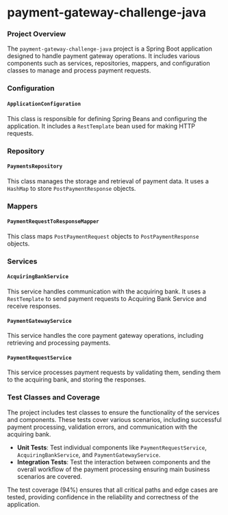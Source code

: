 # payment-gateway-challenge-java

### Project Overview

The `payment-gateway-challenge-java` project is a Spring Boot application designed to handle payment gateway operations. It includes various components such as services, repositories, mappers, and configuration classes to manage and process payment requests.

### Configuration

#### `ApplicationConfiguration`
This class is responsible for defining Spring Beans and configuring the application. It includes a `RestTemplate` bean used for making HTTP requests.

### Repository

#### `PaymentsRepository`
This class manages the storage and retrieval of payment data. It uses a `HashMap` to store `PostPaymentResponse` objects.

### Mappers

#### `PaymentRequestToResponseMapper`
This class maps `PostPaymentRequest` objects to `PostPaymentResponse` objects.

### Services

#### `AcquiringBankService`
This service handles communication with the acquiring bank. It uses a `RestTemplate` to send payment requests to Acquiring Bank Service and receive responses.

#### `PaymentGatewayService`
This service handles the core payment gateway operations, including retrieving and processing payments.

#### `PaymentRequestService`
This service processes payment requests by validating them, sending them to the acquiring bank, and storing the responses.

### Test Classes and Coverage

The project includes test classes to ensure the functionality of the services and components. These tests cover various scenarios, including successful payment processing, validation errors, and communication with the acquiring bank.

- **Unit Tests**: Test individual components like `PaymentRequestService`, `AcquiringBankService`, and `PaymentGatewayService`.
- **Integration Tests**: Test the interaction between components and the overall workflow of the payment processing ensuring main business scenarios are covered.

The test coverage (94%) ensures that all critical paths and edge cases are tested, providing confidence in the reliability and correctness of the application.

